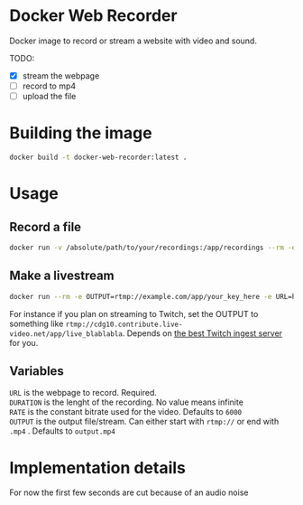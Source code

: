 # Docker Web Recorder

Docker image to record or stream a website with video and sound.

TODO:

- [x] stream the webpage
- [ ] record to mp4
- [ ] upload the file

# Building the image

```bash
docker build -t docker-web-recorder:latest .
```

# Usage

## Record a file

```bash
docker run -v /absolute/path/to/your/recordings:/app/recordings --rm -e OUTPUT=video.mp4 -e URL=https://xxxxx.com/video/123456 -e DURATION=25 -it docker-web-recorder:latest
```

## Make a livestream

```bash
docker run --rm -e OUTPUT=rtmp://example.com/app/your_key_here -e URL=https://xxxxx.com/video/123456 -e RATE=1000 -e DURATION=120 -it docker-web-recorder:latest
```

For instance if you plan on streaming to Twitch, set the OUTPUT to something like `rtmp://cdg10.contribute.live-video.net/app/live_blablabla`. Depends on [the best Twitch ingest server](https://stream.twitch.tv/ingests) for you.

## Variables

`URL` is the webpage to record. Required.  
`DURATION` is the lenght of the recording. No value means infinite  
`RATE` is the constant bitrate used for the video. Defaults to `6000`  
`OUTPUT` is the output file/stream. Can either start with `rtmp://` or end with `.mp4` . Defaults to `output.mp4`

# Implementation details

For now the first few seconds are cut because of an audio noise
